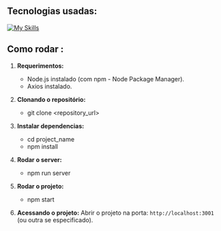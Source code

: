 
## Tecnologias usadas:
[![My Skills](https://skillicons.dev/icons?i=react,ts)](https://skillicons.dev)

## Como rodar :

1. **Requerimentos:**
   - Node.js instalado (com npm - Node Package Manager).
   - Axios instalado.

2. **Clonando o repositório:**
   - git clone <repository_url>
   

3. **Instalar dependencias:**
   - cd project_name
   - npm install

4. **Rodar o  server:**
   - npm run server

5. **Rodar o projeto:**
   - npm start


6. **Acessando o projeto:**
Abrir o projeto na porta: `http://localhost:3001` (ou outra se especificado).
